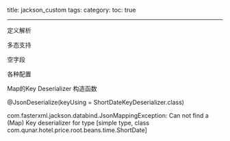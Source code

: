 title: jackson_custom
tags:
category:
toc: true

---


定义解析

多态支持

空字段

各种配置

Map的Key Deserializer 构造函数

@JsonDeserialize(keyUsing = ShortDateKeyDeserializer.class)

com.fasterxml.jackson.databind.JsonMappingException: Can not find a (Map) Key deserializer for type [simple type, class com.qunar.hotel.price.root.beans.time.ShortDate]
